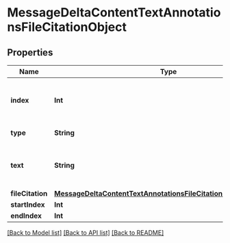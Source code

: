 # MessageDeltaContentTextAnnotationsFileCitationObject

## Properties
Name | Type | Description | Notes
------------ | ------------- | ------------- | -------------
**index** | **Int** | The index of the annotation in the text content part. | 
**type** | **String** | Always &#x60;file_citation&#x60;. | 
**text** | **String** | The text in the message content that needs to be replaced. | [optional] 
**fileCitation** | [**MessageDeltaContentTextAnnotationsFileCitationObjectFileCitation**](MessageDeltaContentTextAnnotationsFileCitationObjectFileCitation.md) |  | [optional] 
**startIndex** | **Int** |  | [optional] 
**endIndex** | **Int** |  | [optional] 

[[Back to Model list]](../README.md#documentation-for-models) [[Back to API list]](../README.md#documentation-for-api-endpoints) [[Back to README]](../README.md)


